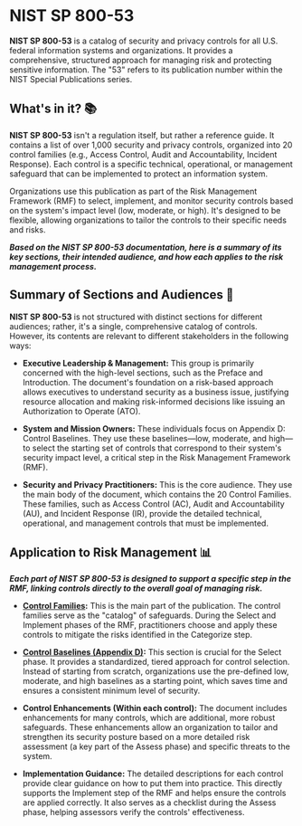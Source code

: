 # NIST SP 800-53  
**NIST SP 800-53** is a catalog of security and privacy controls for all U.S. federal information systems and organizations. It provides a comprehensive, 
structured approach for managing risk and protecting sensitive information. The "53" refers to its publication number within the NIST Special Publications series.

## **What's in it?** 📚  
**NIST SP 800-53** isn't a regulation itself, but rather a reference guide. It contains a list of over 1,000 security and privacy controls, organized into 20 control 
families (e.g., Access Control, Audit and Accountability, Incident Response). Each control is a specific technical, operational, or management safeguard that can be 
implemented to protect an information system.

Organizations use this publication as part of the Risk Management Framework (RMF) to select, implement, and monitor security controls based on the system's impact
level (low, moderate, or high). It's designed to be flexible, allowing organizations to tailor the controls to their specific needs and risks.  

**_Based on the **NIST SP 800-53** documentation, here is a summary of its key sections, their intended audience, and how each applies to the risk management process._**

## **Summary of Sections and Audiences** 👥
**NIST SP 800-53** is not structured with distinct sections for different audiences; rather, it's a single, comprehensive catalog of controls. However, its contents are 
relevant to different stakeholders in the following ways:

- **Executive Leadership & Management:** This group is primarily concerned with the high-level sections, such as the Preface and Introduction. The document's foundation on 
a risk-based approach allows executives to understand security as a business issue, justifying resource allocation and making risk-informed decisions like issuing an 
Authorization to Operate (ATO).

- **System and Mission Owners:** These individuals focus on Appendix D: Control Baselines. They use these baselines—low, moderate, and high—to select the starting set of 
controls that correspond to their system's security impact level, a critical step in the Risk Management Framework (RMF).

- **Security and Privacy Practitioners:** This is the core audience. They use the main body of the document, which contains the 20 Control Families. These families, such as 
Access Control (AC), Audit and Accountability (AU), and Incident Response (IR), provide the detailed technical, operational, and management controls that must be implemented.

## **Application to Risk Management** 📊
**_Each part of **NIST SP 800-53** is designed to support a specific step in the RMF, linking controls directly to the overall goal of managing risk._**

- **[Control Families](https://github.com/jacobvasquez92/cybersecurity-framework-summaries/blob/main/nist_800-53/control%20families.md):** This is the main part of the publication. The control families serve as the "catalog" of safeguards. During the Select and Implement phases of the RMF, 
practitioners choose and apply these controls to mitigate the risks identified in the Categorize step.

- **[Control Baselines (Appendix D)](https://github.com/jacobvasquez92/cybersecurity-framework-summaries/blob/main/nist_800-53/control%20families.md):** This section is crucial for the Select phase. It provides a standardized, tiered approach for control selection. Instead of starting from scratch, 
organizations use the pre-defined low, moderate, and high baselines as a starting point, which saves time and ensures a consistent minimum level of security.

- **Control Enhancements (Within each control):** The document includes enhancements for many controls, which are additional, more robust safeguards. These enhancements allow an 
organization to tailor and strengthen its security posture based on a more detailed risk assessment (a key part of the Assess phase) and specific threats to the system.

- **Implementation Guidance:** The detailed descriptions for each control provide clear guidance on how to put them into practice. This directly supports the Implement step 
of the RMF and helps ensure the controls are applied correctly. It also serves as a checklist during the Assess phase, helping assessors verify the controls' effectiveness.
